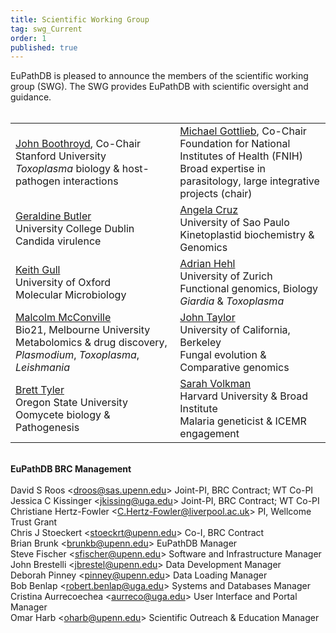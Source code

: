 ```yaml
---
title: Scientific Working Group
tag: swg_Current
order: 1
published: true
---
```

EuPathDB is pleased to announce the members of the scientific working group
(SWG). The SWG provides EuPathDB with scientific oversight and
guidance.<br><br>

<table>
  <tbody>
    <tr>
      <td> <a href="http://med.stanford.edu/profiles/John_Boothroyd/">John
          Boothroyd</a>, Co-Chair<br>
        Stanford University<br>
        <em>Toxoplasma</em> biology &amp; host-pathogen interactions<br>
      </td>
      <td><a href="http://www.fnih.org/about">Michael Gottlieb</a>, Co-Chair<br>
        Foundation for National Institutes of Health (FNIH)<br>
        Broad expertise in parasitology, large integrative projects (chair)<br>
      </td>
    </tr>
    <tr>
      <td> <a href="http://www.ucd.ie/conway/research/researchers/conwayfellowsa-z/professorgeraldinebutler/">Geraldine
          Butler</a><br>
        University College Dublin<br>
        Candida virulence<br>
      </td>
      <td> <a href="http://rbp.fmrp.usp.br/?q=posbiocel/docente/angela-kaysel-cruz">Angela
          Cruz</a><br>
        University of Sao Paulo<br>
        Kinetoplastid biochemistry &amp; Genomics<br>
      </td>
    </tr>
    <tr>
      <td> <a href="http://users.path.ox.ac.uk/%7Ekgull/members.html">Keith
          Gull</a><br>
        University of Oxford<br>
        Molecular Microbiology<br>
      </td>
      <td> <a href="https://www.paras.uzh.ch/de/research/molecular.html">Adrian Hehl</a><br>
        University of Zurich<br>
        Functional genomics, Biology <em>Giardia</em> &amp; <em>Toxoplasma</em><br>
      </td>
    </tr>
    <tr>
      <td> <a href="http://www.bio21.unimelb.edu.au/group-leaders/bio-chemistry/malcolm-mcconville">Malcolm
          McConville</a><br>
        Bio21, Melbourne University<br>
        Metabolomics &amp; drug discovery, <em>Plasmodium</em>, <em>Toxoplasma</em>,
        <em>Leishmania </em><br>
      </td>
      <td> <a href="http://taylorlab.berkeley.edu/">John Taylor</a><br>
        University of California, Berkeley<br>
        Fungal evolution &amp; Comparative genomics<br>
      </td>
    </tr>
    <tr>
      <td> <a href="http://bpp.oregonstate.edu/tyler">Brett Tyler</a><br>
        Oregon State University<br>
        Oomycete biology &amp; Pathogenesis<br>
      </td>
      <td> <a href="https://www.hsph.harvard.edu/sarah-volkman/">Sarah
          Volkman</a><br>
        Harvard University &amp; Broad Institute<br>
        Malaria geneticist &amp; ICEMR engagement<br>
      </td>
    </tr>
    <tr>
    </tr>
  </tbody>
</table>
<b><br>
  EuPathDB BRC Management<br>
  <br>
</b> David S Roos &lt;<a href="mailto:droos@sas.upenn.edu">droos@sas.upenn.edu</a>&gt;
Joint-PI, BRC Contract; WT Co-PI<br>
Jessica C Kissinger &lt;<a href="mailto:jkissing@uga.edu">jkissing@uga.edu</a>&gt;
Joint-PI, BRC Contract; WT Co-PI <br>
Christiane Hertz-Fowler &lt;<a href="mailto:C.Hertz-Fowler@liverpool.ac.uk">C.Hertz-Fowler@liverpool.ac.uk</a>&gt;
PI, Wellcome Trust Grant<br>
Chris J Stoeckert &lt;<a href="mailto:stoeckrt@upenn.edu">stoeckrt@upenn.edu</a>&gt;
Co-I, BRC Contract<br>
Brian Brunk &lt;<a href="mailto:brunkb@upenn.edu">brunkb@upenn.edu</a>&gt;
EuPathDB Manager<br>
Steve Fischer &lt;<a href="mailto:sfischer@upenn.edu">sfischer@upenn.edu</a>&gt;
Software and Infrastructure Manager<br>
John Brestelli &lt;<a href="mailto:jbrestel@upenn.edu">jbrestel@upenn.edu</a>&gt;
Data Development Manager<br>
Deborah Pinney &lt;<a href="mailto:pinney@upenn.edu">pinney@upenn.edu</a>&gt;
Data Loading Manager<br>
Bob Benlap &lt;<a href="mailto:robert.benlap@uga.edu">robert.benlap@uga.edu</a>&gt;
Systems and Databases Manager<br>
Cristina Aurrecoechea &lt;<a href="mailto:aurreco@uga.edu">aurreco@uga.edu</a>&gt;
User Interface and Portal Manager<br>
Omar Harb &lt;<a href="mailto:oharb@upenn.edu">oharb@upenn.edu</a>&gt;
Scientific Outreach &amp; Education Manager<br>
</body>
